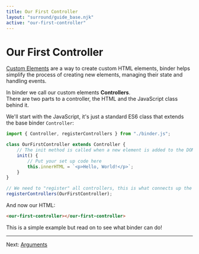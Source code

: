 ```yaml
---
title: Our First Controller
layout: "surround/guide_base.njk"
active: "our-first-controller"
---
```


# Our First Controller

[Custom Elements](https://developer.mozilla.org/en-US/docs/Web/Web_Components/Using_custom_elements) are a way to create custom HTML elements, binder helps simplify the process of creating new elements, managing their state and handling events.

In binder we call our custom elements **Controllers**.  
There are two parts to a controller, the HTML and the JavaScript class behind it.

We'll start with the JavaScript, it's just a standard ES6 class that extends the base binder `Controller`:

```js
import { Controller, registerControllers } from "./binder.js";

class OurFirstController extends Controller {
    // The init method is called when a new element is added to the DOM
    init() {
        // Put your set up code here
        this.innerHTML = `<p>Hello, World!</p>`;
    }
}

// We need to "register" all controllers, this is what connects up the HTML to the JavaScript
registerControllers(OurFirstController);
```

And now our HTML:

```html
<our-first-controller></our-first-controller>
```

This is a simple example but read on to see what binder can do!

---

Next: [Arguments](/guide/arguments)
